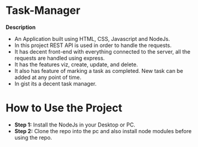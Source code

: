 # Task-Manager #
**Description**
* An Application built using HTML, CSS, Javascript and NodeJs. 
* In this project REST API is used in order to handle the requests. 
* It has decent front-end with everything connected to the server, all the requests are handled using express.
* It has the features viz, create, update, and delete. 
* It also has feature of marking a task as completed. New task can be added at any point of time.
* In gist its a decent task manager.
# How to Use the Project
* **Step 1:** Install the NodeJs in your Desktop or PC.
* **Step 2:** Clone the repo into the pc and also install node modules before using the repo.
